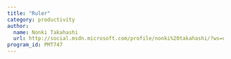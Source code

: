 ```yaml
---
title: "Ruler"
category: productivity
author:
  name: Nonki Takahashi
  url: http://social.msdn.microsoft.com/profile/nonki%20takahashi/?ws=usercard-mini
program_id: PMT747
---
```

